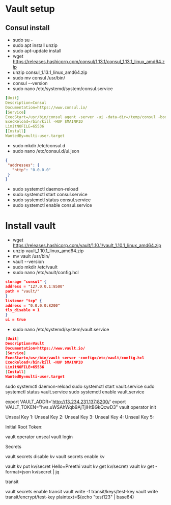 # Vault setup
  
## Consul install
  * sudo su -
  * sudo apt install unzip
  * sudo apt-update install
  * wget https://releases.hashicorp.com/consul/1.13.1/consul_1.13.1_linux_amd64.zip
  * unzip consul_1.13.1_linux_amd64.zip
  * sudo mv consul /usr/bin/
  * consul --version
  * sudo nano /etc/systemd/system/consul.service
```yaml
[Unit]
Description=Consul
Documentation=https://www.consul.io/
[Service]
ExecStart=/usr/bin/consul agent -server -ui -data-dir=/temp/consul -bootstrap-expect=1 -node=vault -bind=0.0.0.0 -config-dir=/etc/consul.d/
ExecReload=/bin/kill -HUP $MAINPID
LimitNOFILE=65536
[Install]
WantedBy=multi-user.target
```
  

* sudo mkdir /etc/consul.d
* sudo nano /etc/consul.d/ui.json
```json
{
 "addresses": {
   "http": "0.0.0.0"
 }
}
```
* sudo systemctl daemon-reload
* sudo systemctl start consul.service
* sudo systemctl status consul.service
* sudo systemctl enable consul.service


# Install vault

* wget https://releases.hashicorp.com/vault/1.10.1/vault_1.10.1_linux_amd64.zip
* unzip vault_1.10.1_linux_amd64.zip
* mv vault /usr/bin/
* vault --version
* sudo mkdir /etc/vault
* sudo nano /etc/vault/config.hcl
```json
storage "consul" {
address = "127.0.0.1:8500"
path = "vault/"
}
listener "tcp" {
address = "0.0.0.0:8200"
tls_disable = 1
}
ui = true
```
* sudo nano /etc/systemd/system/vault.service
```json
[Unit]
Description=Vault
Documentation=https://www.vault.io/
[Service]
ExecStart=/usr/bin/vault server -config=/etc/vault/config.hcl
ExecReload=/bin/kill -HUP $MAINPID
LimitNOFILE=65536
[Install]
WantedBy=multi-user.target
```
sudo systemctl daemon-reload
sudo systemctl start vault.service
sudo systemctl status vault.service
sudo systemctl enable vault.service

export VAULT_ADDR='http://13.234.231.137:8200/'
export VAULT_TOKEN="hvs.uWSAhWqb9AjTjIHtBGkQcwD3"
vault operator init


Unseal Key 1: 
Unseal Key 2: 
Unseal Key 3: 
Unseal Key 4: 
Unseal Key 5: 

Initial Root Token: 







vault operator unseal 
vault login

Secrets


vault secrets disable kv
vault secrets enable kv

vault kv put kv/secret Hello=Preethi
vault kv get kv/secret/
vault kv get -format=json kv/secret | jq

transit

 vault secrets enable transit
 vault write -f transit/keys/test-key
 vault write transit/encrypt/test-key plaintext=$(echo "test123" | base64)

